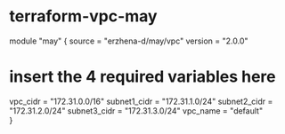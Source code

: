 # terraform-vpc-may


module "may" {
  source  = "erzhena-d/may/vpc"
  version = "2.0.0"
  # insert the 4 required variables here
  vpc_cidr = "172.31.0.0/16"
  subnet1_cidr = "172.31.1.0/24"
  subnet2_cidr = "172.31.2.0/24"
  subnet3_cidr = "172.31.3.0/24"
  vpc_name = "default"  
}
